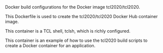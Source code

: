 Docker build configurations for the Docker image tcl2020/tcl2020.

This Dockerfile is used to create the tcl2020/tcl2020 Docker Hub container image.

This container is a TCL shell, tclsh, which is richly configured.

This container is an example of how to use the tcl2020 build scripts to create a Docker container for an application.
